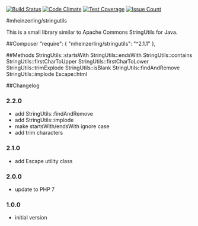 [![Build Status](https://travis-ci.org/mheinzerling/php-stringutils.svg?branch=master)](https://travis-ci.org/mheinzerling/php-stringutils) [![Code Climate](https://codeclimate.com/github/mheinzerling/php-stringutils/badges/gpa.svg)](https://codeclimate.com/github/mheinzerling/php-stringutils) [![Test Coverage](https://codeclimate.com/github/mheinzerling/php-stringutils/badges/coverage.svg)](https://codeclimate.com/github/mheinzerling/php-stringutils/coverage) [![Issue Count](https://codeclimate.com/github/mheinzerling/php-stringutils/badges/issue_count.svg)](https://codeclimate.com/github/mheinzerling/php-stringutils) 

#mheinzerling/stringutils

This is a small library similar to Apache Commons StringUtils for Java. 

##Composer
    "require": {
        "mheinzerling/stringutils": "^2.1.1"
    },
    
##Methods
    StringUtils::startsWith
    StringUtils::endsWith
    StringUtils::contains
    StringUtils::firstCharToUpper
    StringUtils::firstCharToLower
    StringUtils::trimExplode
    StringUtils::isBlank
    StringUtils::findAndRemove
    StringUtils::implode
    Escape::html
    
##Changelog

### 2.2.0
* add StringUtils::findAndRemove
* add StringUtils::implode
* make startsWith/endsWith ignore case
* add trim characters

### 2.1.0
* add Escape utility class

### 2.0.0
* update to PHP 7

### 1.0.0
* initial version 